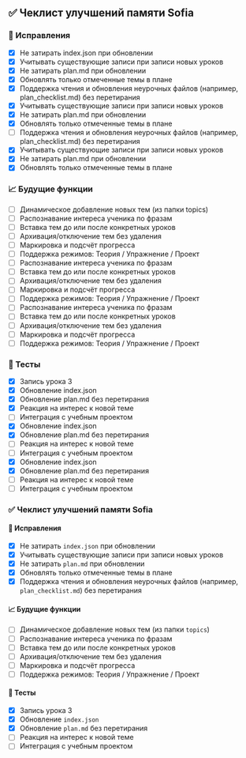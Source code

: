 ## ✅ Чеклист улучшений памяти Sofia
### 🔧 Исправления
- [x] Не затирать index.json при обновлении
- [x] Учитывать существующие записи при записи новых уроков
- [x] Не затирать plan.md при обновлении
- [x] Обновлять только отмеченные темы в плане
- [x] Поддержка чтения и обновления неурочных файлов (например, plan_checklist.md) без перетирания
- [x] Учитывать существующие записи при записи новых уроков
- [x] Не затирать plan.md при обновлении
- [x] Обновлять только отмеченные темы в плане
- [ ] Поддержка чтения и обновления неурочных файлов (например, plan_checklist.md) без перетирания
- [x] Учитывать существующие записи при записи новых уроков
- [x] Не затирать plan.md при обновлении
- [x] Обновлять только отмеченные темы в плане
### 📈 Будущие функции
- [ ] Динамическое добавление новых тем (из папки topics)
- [ ] Распознавание интереса ученика по фразам
- [ ] Вставка тем до или после конкретных уроков
- [ ] Архивация/отключение тем без удаления
- [ ] Маркировка и подсчёт прогресса
- [ ] Поддержка режимов: Теория / Упражнение / Проект
- [ ] Распознавание интереса ученика по фразам
- [ ] Вставка тем до или после конкретных уроков
- [ ] Архивация/отключение тем без удаления
- [ ] Маркировка и подсчёт прогресса
- [ ] Поддержка режимов: Теория / Упражнение / Проект
- [ ] Распознавание интереса ученика по фразам
- [ ] Вставка тем до или после конкретных уроков
- [ ] Архивация/отключение тем без удаления
- [ ] Маркировка и подсчёт прогресса
- [ ] Поддержка режимов: Теория / Упражнение / Проект
### 🧪 Тесты
- [x] Запись урока 3
- [x] Обновление index.json
- [x] Обновление plan.md без перетирания
- [x] Реакция на интерес к новой теме
- [ ] Интеграция с учебным проектом
- [x] Обновление index.json
- [x] Обновление plan.md без перетирания
- [ ] Реакция на интерес к новой теме
- [ ] Интеграция с учебным проектом
- [x] Обновление index.json
- [x] Обновление plan.md без перетирания
- [ ] Реакция на интерес к новой теме
- [ ] Интеграция с учебным проектом
### ✅ Чеклист улучшений памяти Sofia
#### 🔧 Исправления
- [x] Не затирать `index.json` при обновлении
- [x] Учитывать существующие записи при записи новых уроков
- [x] Не затирать `plan.md` при обновлении
- [x] Обновлять только отмеченные темы в плане
- [x] Поддержка чтения и обновления неурочных файлов (например, `plan_checklist.md`) без перетирания
#### 📈 Будущие функции
- [ ] Динамическое добавление новых тем (из папки `topics`)
- [ ] Распознавание интереса ученика по фразам
- [ ] Вставка тем до или после конкретных уроков
- [ ] Архивация/отключение тем без удаления
- [ ] Маркировка и подсчёт прогресса
- [ ] Поддержка режимов: Теория / Упражнение / Проект
#### 🧪 Тесты
- [x] Запись урока 3
- [x] Обновление `index.json`
- [x] Обновление `plan.md` без перетирания
- [ ] Реакция на интерес к новой теме
- [ ] Интеграция с учебным проектом